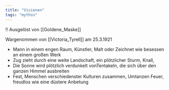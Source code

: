 ```yaml
---
title: "Visionen"
tags: "mythos"
---
```

!! Ausgelöst von [[Goldene_Maske]]

Wargenommen von [[Victoria_Tyrell]] am 25.3.1921

* Mann in einem engen Raum, Künstler, Malt oder Zeichnet wie besessen an einem großen Werk
* Zug zieht durch eine weite Landschaft, ein plötzlicher Sturm, Knall,
* Die Sonne wird plötzlich verdunkelt vonTentakeln, die sich über den ganzen Himmel ausbreiten
* Fest, Menschen verschiedenster Kulturen zusammen, Umtanzen Feuer, freudlos wie eine düstere Anbetung